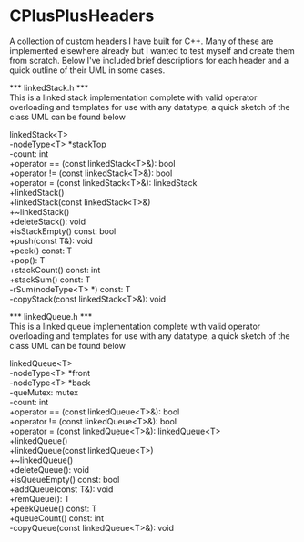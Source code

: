 # CPlusPlusHeaders
A collection of custom headers I have built for C++. Many of these are implemented elsewhere already but I wanted to test myself and create them from scratch.
Below I've included brief descriptions for each header and a quick outline of their UML in some cases.

*** linkedStack.h ***  
This is a linked stack implementation complete with valid operator overloading and templates for use with any datatype, a quick sketch of the class UML can be found below

linkedStack\<T>  
  -nodeType\<T> *stackTop  
  -count: int  
  +operator == (const linkedStack\<T>&): bool  
  +operator != (const linkedStack\<T>&): bool  
  +operator = (const linkedStack\<T>&): linkedStack<T>  
  +linkedStack()  
  +linkedStack(const linkedStack\<T>&)  
  +~linkedStack()  
  +deleteStack(): void  
  +isStackEmpty() const: bool  
  +push(const T&): void  
  +peek() const: T  
  +pop(): T  
  +stackCount() const: int  
  +stackSum() const: T  
  -rSum(nodeType\<T> *) const: T  
  -copyStack(const linkedStack\<T>&): void  
  


*** linkedQueue.h ***  
This is a linked queue implementation complete with valid operator overloading and templates for use with any datatype, a quick sketch of the class UML can be found below

linkedQueue\<T>  
  -nodeType\<T> *front  
  -nodeType\<T> *back  
  -queMutex: mutex  
  -count: int  
  +operator == (const linkedQueue\<T>&): bool  
  +operator != (const linkedQueue\<T>&): bool  
  +operator = (const linkedQueue\<T>&): linkedQueue\<T>  
  +linkedQueue()  
  +linkedQueue(const linkedQueue\<T>)  
  +~linkedQueue()  
  +deleteQueue(): void  
  +isQueueEmpty() const: bool  
  +addQueue(const T&): void  
  +remQueue(): T  
  +peekQueue() const: T  
  +queueCount() const: int  
  -copyQueue(const linkedQueue\<T>&): void  
